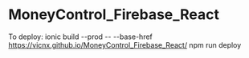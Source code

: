 # MoneyControl_Firebase_React

To deploy:
ionic build --prod -- --base-href https://vicnx.github.io/MoneyControl_Firebase_React/
npm run deploy

